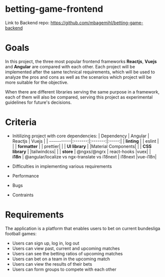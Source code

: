 # betting-game-frontend

Link to Backend repo: https://github.com/mbagemihl/betting-game-backend

# Goals

In this project, the three most popular frontend frameworks **Reactjs**, **Vuejs** and **Angular** are compared with each other. Each project will be implemented after the same technical requirements, which will be used to analyze the pros and cons as well as the scenarios which project will be more suitable for the objective.

When there are different libraries serving the same purpose in a framework, each of them will also be compared, serving this project as experimental guidelines for future's decisions.

# Criteria

- Initilizing project with core dependencies:
  | Dependency | Angular | Reactjs | Vuejs |
  | -----------|:-------:|:-------:|:-----:|
  | **linting** | | eslint | |
  | **formatter** | | prettier| |
  | **UI library** | |Material Components| |
  | **CSS library** | |tailwindcss| |
  | **store** | @ngxs/@ngrx | react-hooks |vuex|
  | **i18n** | @angular/localize vs ngx-translate vs i18next | i18next |vue-i18n|

- Difficulties in implementing various requirements
- Performance
- Bugs
- Contraints

# Requirements

The application is a platform that enables users to bet on current bundesliga football games:

- Users can sign up, log in, log out
- Users can view past, current and upcoming matches
- Users can see the betting ratios of upcoming matches
- Users can bet on a team in the upcoming match
- Users can view the results of their bets
- Users can form groups to compete with each other
